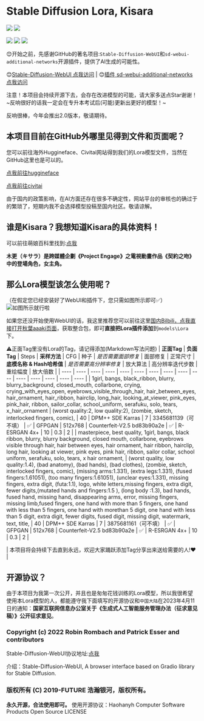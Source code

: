 # Stable Diffusion Lora, Kisara
![](https://img.shields.io/badge/license-Haohanyh%20Computer%20Software%20Products%20Open%20Source%20LICENSE-blue?style=for-the-badge)
![](https://img.shields.io/badge/license-Stable%20Diffusion%20License-blue?style=for-the-badge)

![](https://img.shields.io/github/languages/code-size/Hny0305Lin/SD_Lora_Kisara?style=for-the-badge)
![](https://img.shields.io/github/directory-file-count/Hny0305Lin/SD_Lora_Kisara?style=for-the-badge)
![](https://img.shields.io/github/stars/Hny0305Lin/SD_Lora_Kisara?color=GREEN&label=GITHUB%20STARS&logo=GITHUB&logoColor=green&style=for-the-badge)

😊开始之前，先感谢GitHub的著名项目:`Stable-Diffusion-WebUI`和`sd-webui-additional-networks`开源插件，提供了AI生成的可能性。

😊[Stable-Diffusion-WebUI 点我访问](https://github.com/AUTOMATIC1111/stable-diffusion-webui) | 😊[插件 sd-webui-additional-networks 点我访问](https://github.com/kohya-ss/sd-webui-additional-networks)

注意！本项目会持续开源下去，会存在改进模型的可能，请大家多送点Star谢谢！~反响很好的话我一定会在专升本考试后(可能)更新出更好的模型！~

反响很棒，今年会推出2.0版本，敬请期待。

## 本项目目前在GitHub外哪里见得到文件和页面呢？
您可以前往海外Huggineface、Civitai网站得到我们的Lora模型文件，当然在GitHub这里也是可以的。

[点我前往huggineface](https://huggingface.co/Hny0305Lin/SD_Lora_Kisara)

[点我前往civitai](https://civitai.com/models/47861?modelVersionId=52456)

由于国内的政策影响，在AI方面还存在很多不确定性，网站平台的审核也的确过于的繁琐了，短期内我不会选择模型投稿至国内社区。敬请谅解。

## 谁是Kisara？我想知道Kisara的具体资料！
可以前往萌娘百科里找到:[点我](https://zh.moegirl.org.cn/zh-hk/%E6%9C%A8%E6%9B%B4)

**木更（キサラ）是跨媒體企劃《Project Engage》之電視動畫作品《契約之吻》中的登場角色，女主角。**

## 那么Lora模型该怎么使用呢？
（在假定您已经安装好了WebUI和插件下，您只需如图所示即可✅）
![如图所示就行啦](https://raw.githubusercontent.com/Hny0305Lin/SD_Lora_Kisara/master/Kisara%20WebUI.png)

如果您还没开始使用WebUI的话，我这里推荐您可以前往这里[国内Bilbili，点我直接打开秋葉aaaki页面](https://space.bilibili.com/12566101/)，获取整合包，即可**直接把Lora插件添加**到`models\Lora`下。

⚠正面Tag里没有Lora的Tag，请记得添加(Markdown写法问题)
| **正面Tag** | **负面Tag** | Steps | **采样方法** | CFG | 种子 | *是否需要面部修复* | 面部修复 | 正常尺寸 | **底模名称 & Hash哈希值** | *是否需要高分辨率修复* | 放大算法 | 高分辨率迭代步数 | 重绘幅度 | 放大倍数 |
|  ----  |  ----  |  ----  |  ----  |  ----  |  ----  |  ----  |  ----  |  ----  |  ----  |  ----  |  ----  |  ----  |  ----  |  ----  |
| 1girl, bangs, black_ribbon, blurry, blurry_background, closed_mouth, collarbone, crying, crying_with_eyes_open, eyebrows_visible_through_hair, hair_between_eyes, hair_ornament, hair_ribbon, hairclip, long_hair, looking_at_viewer, pink_eyes, pink_hair, ribbon, sailor_collar, school_uniform, serafuku, solo, tears, x_hair_ornament | (worst quality:2, low quality:2), (zombie, sketch, interlocked fingers, comic), | 40 | DPM++ SDE Karras | 7 | 3345681139（可不填） | ✅ | GFPGAN | 512x768 | Counterfeit-V2.5 bd83b90a2e | ✅ | R-ESRGAN 4x+ | 10 | 0.3 | 2 |
| masterpiece, best quality, 1girl, bangs, black ribbon, blurry, blurry background, closed mouth, collarbone, eyebrows visible through hair, hair between eyes, hair ornament, hair ribbon, hairclip, long hair, looking at viewer, pink eyes, pink hair, ribbon, sailor collar, school uniform, serafuku, solo, tears, x hair ornament, |  (worst quality, low quality:1.4), (bad anatomy), (bad hands), (bad clothes), (zombie, sketch, interlocked fingers, comic), (missing arms:1.331), (extra legs:1.331), (fused fingers:1.61051), (too many fingers:1.61051), (unclear eyes:1.331), missing fingers, extra digit, (futa:1.1), logo, white letters,missing fingers, extra digit, fewer digits,(mutated hands and fingers:1.5 ), (long body :1.3), bad hands, fused hand, missing hand, disappearing arms, error, missing fingers, missing limb,fused fingers, one hand with more than 5 fingers, one hand with less than 5 fingers, one hand with morethan 5 digit, one hand with less than 5 digit, extra digit, fewer digits, fused digit, missing digit, watermark, text, title, | 40 | DPM++ SDE Karras | 7 | 3875681161（可不填） | ✅ | GFPGAN | 512x768 | Counterfeit-V2.5 bd83b90a2e | ✅ | R-ESRGAN 4x+ | 10 | 0.3 | 2 |

| 本项目将会持续下去直到永远，欢迎大家踊跃添加Tag分享出来送给需要的人!❤ |

## 开源协议？
由于本项目为我第一次公开，并且也是匆匆花钱训练的Lora模型，所以我很希望使用本Lora模型的人，都能遵守我下面填写的开源协议和`中国大陆`在2023年4月11日的通知：**国家互联网信息办公室关于《生成式人工智能服务管理办法（征求意见稿）》公开征求意见**。

### Copyright (c) 2022 Robin Rombach and Patrick Esser and contributors 

Stable-Diffusion-WebUI协议地址:[点我](https://huggingface.co/spaces/CompVis/stable-diffusion-license)

介绍：Stable-Diffusion-WebUI, A browser interface based on Gradio library for Stable Diffusion.

### 版权所有 (C) 2019-FUTURE 浩瀚银河，版权所有。

**永久开源，合法使用即可。**
使用开源协议：Haohanyh Computer Software Products Open Source LICENSE
